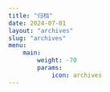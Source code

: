 ```yaml
---
title: "归档"
date: 2024-07-01
layout: "archives"
slug: "archives"
menu:
    main:
        weight: -70
        params: 
            icon: archives
---
```

